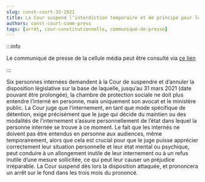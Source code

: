 ```yaml
---   
slug: const-court-32-2021
title: La Cour suspend l’interdiction temporaire et de principe pour les internés d’être entendus en personne aux audiences de la chambre de protection sociale
authors: const-court-comm-press
tags: [arrêt, cour-constitutionnelle, communiqué-de-presse]
---
```


:::info

Le communiqué de presse de la cellule média peut être consulté via [ce lien](https://www.const-court.be/public/f/2021/2021-032f-info.pdf) 

:::

Six personnes internées demandent à la Cour de suspendre et d’annuler la disposition législative sur la base de laquelle, jusqu’au 31 mars 2021 (date pouvant être prolongée), la chambre de protection sociale ne doit plus entendre l’interné en personne, mais uniquement son avocat et le ministère public. La Cour juge que l’internement, en tant que mode spécifique de détention, exige précisément que le juge qui décide du maintien ou des modalités de l’internement s’assure personnellement de l’état dans lequel la personne internée se trouve à ce moment.Le fait que les internés ne doivent pas être entendus en personne aux audiences, même temporairement, alors que cela est crucial pour que le juge puisse apprécier correctement leur situation personnelle et leur état mental ou psychique, peut conduire à un allongement inutile de leur internement ou à un refus inutile d’une mesure sollicitée, ce qui peut leur causer un préjudice irréparable.La Cour suspend dès lors la disposition attaquée, et prononcera un arrêt sur le fond dans les trois mois du prononcé.
